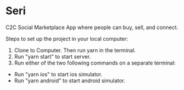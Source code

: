 # Seri

C2C Social Marketplace App where people can buy, sell, and connect.

Steps to set up the project in your local computer: 
1. Clone to Computer. Then run yarn in the terminal.
2. Run "yarn start" to start server.
3. Run either of the two following commands on a separate terminal:
- Run "yarn ios" to start ios simulator.
- Run "yarn android" to start android simulator.
